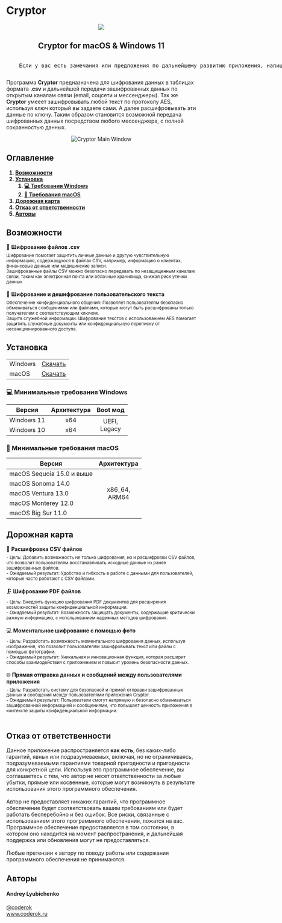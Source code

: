 <h1>Cryptor</h1>

<p align="center">
  <a href="https://github.com/Coderok-ru/cryptor"><img src="https://raw.githubusercontent.com/Coderok-ru/cryptor/main/assets/cryptor-img.png"></a>
</p>

<h2 align="center">Cryptor for macOS & Windows 11</h2>

<div align="center">
  <pre style="display: inline-block; text-align: left;">
    Если у вас есть замечания или предложения по дальнейшему развитию приложения, напишите мне в <b><a href="https://t.me/coderok_official">Telegram @coderok</a></b></pre></div>
  
Программа <strong>Cryptor</strong> предназначена для шифрования данных в таблицах формата <strong>.csv</strong> и дальнейшей передачи зашифрованных данных по открытым каналам связи (email, соцсети и мессенджеры). Так же <strong>Cryptor</strong> умееет зашифровывать любой текст по протоколу AES, используя ключ который вы задаете сами. А далее расшифровывать эти данные по ключу. Таким образом становится возможной передача шифрованных данных посредством любого мессенджера, с полной сохранностью данных.

<center>
  <img alt="Cryptor Main Window" src="https://raw.githubusercontent.com/Coderok-ru/cryptor/main/assets/screen-crypto.png">
</center>

<h2>Оглавление</h2>
<b>
<ol>
  <li><a href="#features">Возможности</a></li>
  <li><a href="#compatibility">Установка</a>
    <ol>
      <li><a href="#-supported-windows-images">💻 Требования Windows</a></li>
      <li><a href="#-supported-macos-versions">🍏 Требования macOS</a></li>
    </ol>
  </li>
  <li><a href="#planned-changes">Дорожная карта</a></li>
  <li><a href="#additional-information">Отказ от ответственности</a></li>
  <li><a href="#authors">Авторы</a></li>
</ol>
</b>

<h2>Возможности</h2>
<ul>
   <li>
     🔐 <strong>Шифрование файлов .csv</strong><br>
      <sub>
        Шифрование помогает защитить личные данные и другую чувствительную информацию, содержащуюся в файлах CSV, например, информацию о клиентах, финансовые данные или медицинские записи.<br>
        Зашифрованные файлы CSV можно безопасно передавать по незащищенным каналам связи, таким как электронная почта или облачные хранилища, снижая риск утечки данных</strong>
      </sub>
   </li>
  <br>
   <li>
     🔐 <strong>Шифрование и дешифрование пользовательского текста</strong><br>
      <sub>
      Обеспечение конфиденциального общения: Позволяет пользователям безопасно обмениваться сообщениями или файлами, которые могут быть расшифрованы только получателем с соответствующим ключом. <br>Защита служебной информации: Шифрование текстов с использованием AES помогает защитить служебные документы или конфиденциальную переписку от несанкционированного доступа.
       </strong>
      </sub>
   </li>
</ul>

<h2>Установка</h2>
<table>
    <tbody>
        <tr>
            <td>Windows</td>
            <td align="center"><a href="https://github.com/Coderok-ru/cryptor/releases/download/windows/CryptorInstaller.exe">Скачать</a></td>
        </tr>
        <tr>
            <td>macOS</td>
            <td align="center"><a href="https://apps.apple.com/ru/app/cryptor/id6737717654?mt=12">Скачать</a></td>
        </tr>
    </tbody>
</table>

<h3>💻 Минимальные требования Windows</h3>
<table>
    <thead>
        <tr>
            <th>Версия</th>
            <th>Архитектура</th>
            <th>Boot мод</th>
        </tr>
    </thead>
    <tbody>
        <tr>
            <td>Windows 11</td>
            <td align="center">x64</td>
            <td rowspan="6" align="center">UEFI,<br>Legacy</td>
        </tr>
        <tr>
            <td>Windows 10</td>
            <td rowspan="5" align="center">x64
        </tr>
    </tbody>
</table>

<h3>🍏 Минимальные требования macOS</h3>
<table>
    <thead>
        <tr>
            <th>Версия</th>
            <th>Архитектура</th>
        </tr>
    </thead>
    <tbody>
        <tr>
            <td>macOS Sequoia 15.0 и выше</td>
            <td rowspan="5" align="center">x86_64,<br>ARM64</td>
        </tr>
        <tr>
            <td>macOS Sonoma 14.0</td>
        </tr>
        <tr>
            <td>macOS Ventura 13.0</td>
        </tr>
        <tr>
            <td>macOS Monterey 12.0</td>
        </tr>
        <tr>
            <td>macOS Big Sur 11.0</td>
        </tr>
    </tbody>
</table>

<h2>Дорожная карта</h2>
<ul>
   <li>
      📁 <strong>Расшифровка CSV файлов</strong><br>
         <sub>
            - Цель: Добавить возможность не только шифрования, но и расшифровки CSV файлов, что позволит пользователям восстанавливать исходные данные из ранее зашифрованных файлов.<br>
             - Ожидаемый результат: Удобство и гибкость в работе с данными для пользователей, которые часто работают с CSV файлами.
         </sub>
   </li>
  <br>
   <li>
      🗜 <strong>Шифрование PDF файлов</strong><br>
         <sub>
            - Цель: Внедрить функцию шифрования PDF документов для расширения возможностей защиты конфиденциальной информации.<br>
            - Ожидаемый результат: Возможность защищать документы, содержащие критически важную информацию, с использованием надежных методов шифрования.
         </sub>
   </li>
  <br>
   <li>
      💻 <strong>Моментальное шифрование с помощью фото</strong><br>
      <sub>
        - Цель: Разработать возможность моментального шифрования данных, используя изображения, что позволит пользователям зашифровывать текст или файлы с помощью фотографии.<br>
        - Ожидаемый результат: Уникальная и инновационная функция, которая расширит способы взаимодействия с приложением и повысит уровень безопасности данных.
      </sub>
   </li>
  <br>
   <li>
      🌐 <strong>Прямая отправка данных и сообщений между пользователями приложения</strong><br>
         <sub>
           - Цель: Разработать систему для безопасной и прямой отправки зашифрованных данных и сообщений между пользователями приложения Cryptor.<br>
            - Ожидаемый результат: Пользователи смогут напрямую и безопасно обмениваться зашифрованной информацией и сообщениями, что повышает ценность приложения в контексте защиты конфиденциальной информации.
         </sub>
   </li>
  <br>
</ul>

<h2>Отказ от ответственности</h2>
<p>
   Данное приложение распространяется <b>как есть</b>, без каких-либо гарантий, явных или подразумеваемых, включая, но не ограничиваясь, подразумеваемыми гарантиями товарной пригодности и пригодности для конкретной цели. Используя это программное обеспечение, вы соглашаетесь с тем, что автор не несет ответственности за любые убытки, прямые или косвенные, которые могут возникнуть в результате использования этого программного обеспечения.<br><br>
   Автор не предоставляет никаких гарантий, что программное обеспечение будет соответствовать вашим требованиям или будет работать бесперебойно и без ошибок. Все риски, связанные с использованием этого программного обеспечения, ложатся на вас. Программное обеспечение предоставляется в том состоянии, в котором оно находится на момент распространения, и дальнейшая поддержка или обновления могут не предоставляться.<br><br>
   Любые претензии к автору по поводу работы или содержания программного обеспечения не принимаются.
</p>

<h2>Авторы</h2>
<style>
        ul {
            list-style-type: none; /* Убираем точки из списка */
            padding: 0; /* Убираем отступы */
        }
</style>
<h4>Andrey Lyubichenko</h4>

<ul>
    <li>
      <a href="https://t.me/coderok_official">@coderok</a>
  </li>
  <li>
      <a href="https://coderok.ru">www.coderok.ru</a>
  </li>
</ul>
